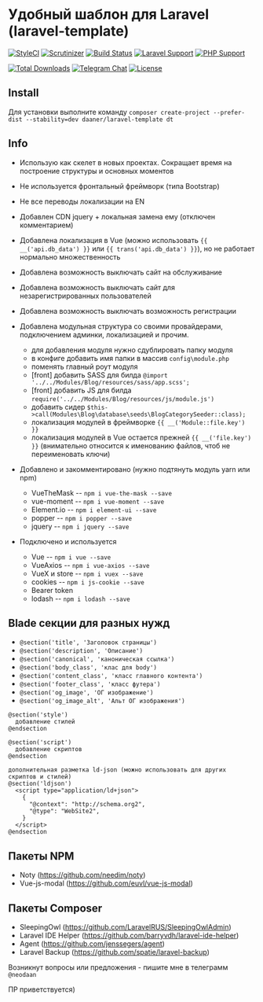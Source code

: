 # Удобный шаблон для Laravel (laravel-template)


  [![StyleCI](https://styleci.io/repos/167434921/shield?branch=master)](https://styleci.io/repos/167434921)
  [![Scrutinizer](https://scrutinizer-ci.com/g/daaner/laravel-template/badges/quality-score.png?b=master)](https://scrutinizer-ci.com/g/daaner/laravel-template/inspections)
  [![Build Status](https://travis-ci.org/daaner/laravel-template.svg?branch=master)](https://travis-ci.org/daaner/laravel-template)
  [![Laravel Support](https://img.shields.io/badge/Laravel-5.5--5.8-brightgreen.svg)](https://laravel.com/)
  [![PHP Support](https://img.shields.io/badge/PHP-7.x-brightgreen.svg)](https://www.php.net/)

  [![Total Downloads](https://poser.pugx.org/daaner/laravel-template/downloads)](https://packagist.org/packages/daaner/laravel-template)
  [![Telegram Chat](https://img.shields.io/badge/telegram-chat-blue.svg)](https://t.me/neodaan)
  [![License](https://poser.pugx.org/daaner/laravel-template/license)](https://packagist.org/packages/daaner/laravel-template)


## Install
Для установки выполните команду `composer create-project --prefer-dist --stability=dev daaner/laravel-template dt`


## Info
- Использую как скелет в новых проектах. Сокращает время на построение структуры и основных моментов
- Не используется фронтальный фреймворк (типа Bootstrap)
- Не все переводы локализации на EN
- Добавлен CDN jquery + локальная замена ему (отключен комментарием)
- Добавлена локализация в Vue (можно использовать `{{ __('api.db_data') }}` или `{{ trans('api.db_data') }}`), но не работает нормально множественность
- Добавлена возможность выключать сайт на обслуживание
- Добавлена возможность выключать сайт для незарегистрированных пользователей
- Добавлена возможность выключать возможность регистрации
- Добавлена модульная структура со своими провайдерами, подключением админки, локализацией и прочим.
  * для добавления модуля нужно сдублировать папку модуля
  * в конфиге добавить имя папки в массив `config\module.php`
  * поменять главный роут модуля
  * [front] добавить SASS для билда `@import '../../Modules/Blog/resources/sass/app.scss';`
  * [front] добавить JS для билда `require('../../Modules/Blog/resources/js/module.js')`
  * добавить сидер `$this->call(Modules\Blog\database\seeds\BlogCategorySeeder::class);`
  * локализация модулей в фреймворке `{{ __('Module::file.key') }}`
  * локализация модулей в Vue остается прежней `{{ __('file.key') }}` (внимательно относится к именованию файлов, чтоб не переименовать ключи)

- Добавлено и закомментировано (нужно подтянуть модуль yarn или npm)
  * VueTheMask -- `npm i vue-the-mask --save`
  * vue-moment -- `npm i vue-moment --save`
  * Element.io -- `npm i element-ui --save`
  * popper -- `npm i popper --save`
  * jquery -- `npm i jquery --save`

- Подключено и используется
  * Vue -- `npm i vue --save`
  * VueAxios -- `npm i vue-axios --save`
  * VueX и store -- `npm i vuex --save`
  * cookies -- `npm i js-cookie --save`
  * Bearer token
  * lodash -- `npm i lodash --save`


## Blade секции для разных нужд
- `@section('title', 'Заголовок страницы')`
- `@section('description', 'Описание')`
- `@section('canonical', 'каноническая ссылка')`
- `@section('body_class', 'клас для body')`
- `@section('content_class', 'класс главного контента')`
- `@section('footer_class', 'класс футера')`
- `@section('og_image', 'ОГ изображение')`
- `@section('og_image_alt', 'Альт ОГ изображения')`

```
@section('style')
  добавление стилей
@endsection

@section('script')
  добавление скриптов
@endsection

дополнительная разметка ld-json (можно использовать для других скриптов и стилей)
@section('ldjson')
  <script type="application/ld+json">
    {
      "@context": "http://schema.org2",
      "@type": "WebSite2",
    }
  </script>
@endsection
```

## Пакеты NPM
- Noty (https://github.com/needim/noty)
- Vue-js-modal (https://github.com/euvl/vue-js-modal)


## Пакеты Composer
- SleepingOwl (https://github.com/LaravelRUS/SleepingOwlAdmin)
- Laravel IDE Helper (https://github.com/barryvdh/laravel-ide-helper)
- Agent (https://github.com/jenssegers/agent)
- Laravel Backup (https://github.com/spatie/laravel-backup)


Возникнут вопросы или предложения - пишите мне в телеграмм `@neodaan`

ПР приветствуется)
